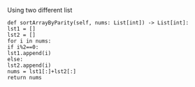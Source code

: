 Using two different list
```
def sortArrayByParity(self, nums: List[int]) -> List[int]:
lst1 = []
lst2 = []
for i in nums:
if i%2==0:
lst1.append(i)
else:
lst2.append(i)
nums = lst1[:]+lst2[:]
return nums
```